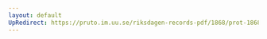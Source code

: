 ```yaml
---
layout: default
UpRedirect: https://pruto.im.uu.se/riksdagen-records-pdf/1868/prot-1868--fk--506/prot-1868--fk--506_057.pdf
---
```

